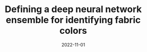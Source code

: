 ---
title: 'Defining a deep neural network ensemble for identifying fabric colors'
collection: publications
permalink: /publication/2022-Applied Soft Computing-Defining-a.md
excerpt: 'A. Amelio, G. Bonifazi, E. Corradini, S. Di Saverio, M. Marchetti, D. Ursino, L. Virgili'
date: 2022-11-01
venue: 'Applied Soft Computing'
link: 'https://doi.org/10.1016/j.asoc.2022.109687'
location: 'INGEO, University G. D Annunzio of Chieti-Pescara; DII, Polytechnic University of Marche; Imola Informatica'
---